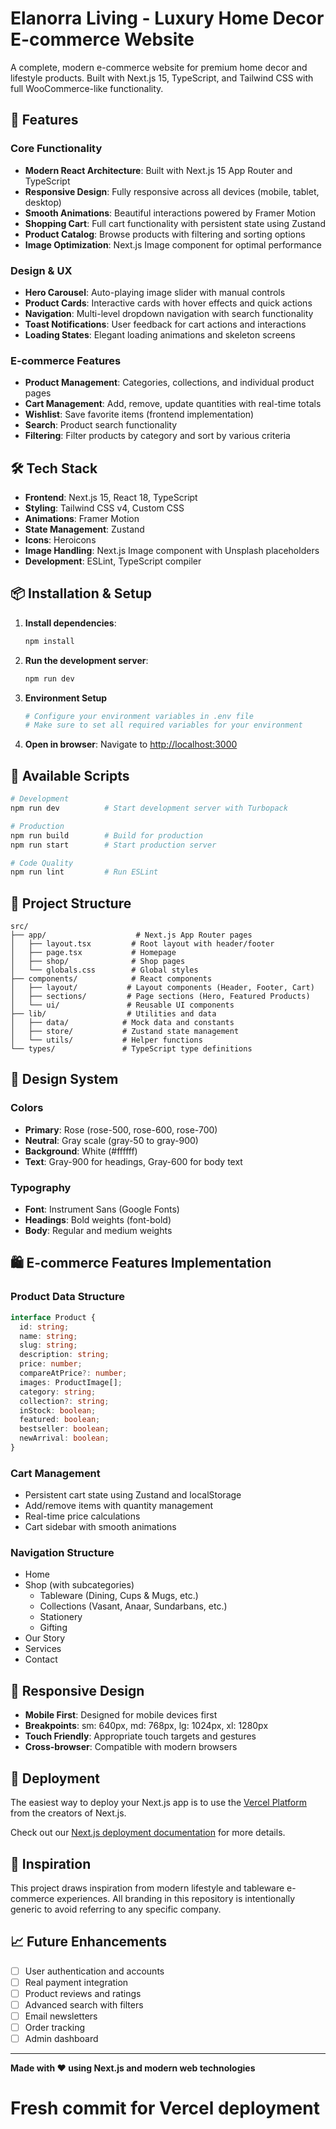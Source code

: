 # Elanorra Living - Luxury Home Decor E-commerce Website

A complete, modern e-commerce website for premium home decor and lifestyle products. Built with Next.js 15, TypeScript, and Tailwind CSS with full WooCommerce-like functionality.

## 🌟 Features

### Core Functionality
- **Modern React Architecture**: Built with Next.js 15 App Router and TypeScript
- **Responsive Design**: Fully responsive across all devices (mobile, tablet, desktop)
- **Smooth Animations**: Beautiful interactions powered by Framer Motion
- **Shopping Cart**: Full cart functionality with persistent state using Zustand
- **Product Catalog**: Browse products with filtering and sorting options
- **Image Optimization**: Next.js Image component for optimal performance

### Design & UX
- **Hero Carousel**: Auto-playing image slider with manual controls
- **Product Cards**: Interactive cards with hover effects and quick actions
- **Navigation**: Multi-level dropdown navigation with search functionality
- **Toast Notifications**: User feedback for cart actions and interactions
- **Loading States**: Elegant loading animations and skeleton screens

### E-commerce Features
- **Product Management**: Categories, collections, and individual product pages
- **Cart Management**: Add, remove, update quantities with real-time totals
- **Wishlist**: Save favorite items (frontend implementation)
- **Search**: Product search functionality
- **Filtering**: Filter products by category and sort by various criteria

## 🛠 Tech Stack

- **Frontend**: Next.js 15, React 18, TypeScript
- **Styling**: Tailwind CSS v4, Custom CSS
- **Animations**: Framer Motion
- **State Management**: Zustand
- **Icons**: Heroicons
- **Image Handling**: Next.js Image component with Unsplash placeholders
- **Development**: ESLint, TypeScript compiler

## 📦 Installation & Setup

1. **Install dependencies**:
   ```bash
   npm install
   ```

2. **Run the development server**:
   ```bash
   npm run dev
   ```

3. **Environment Setup**
   ```bash
   # Configure your environment variables in .env file
   # Make sure to set all required variables for your environment
   ```

4. **Open in browser**:
   Navigate to [http://localhost:3000](http://localhost:3000)

## 🚀 Available Scripts

```bash
# Development
npm run dev          # Start development server with Turbopack

# Production
npm run build        # Build for production
npm run start        # Start production server

# Code Quality
npm run lint         # Run ESLint
```

## 📁 Project Structure

```
src/
├── app/                    # Next.js App Router pages
│   ├── layout.tsx         # Root layout with header/footer
│   ├── page.tsx           # Homepage
│   ├── shop/              # Shop pages
│   └── globals.css        # Global styles
├── components/            # React components
│   ├── layout/           # Layout components (Header, Footer, Cart)
│   ├── sections/         # Page sections (Hero, Featured Products)
│   └── ui/               # Reusable UI components
├── lib/                  # Utilities and data
│   ├── data/            # Mock data and constants
│   ├── store/           # Zustand state management
│   └── utils/           # Helper functions
└── types/               # TypeScript type definitions
```

## 🎨 Design System

### Colors
- **Primary**: Rose (rose-500, rose-600, rose-700)
- **Neutral**: Gray scale (gray-50 to gray-900)
- **Background**: White (#ffffff)
- **Text**: Gray-900 for headings, Gray-600 for body text

### Typography
- **Font**: Instrument Sans (Google Fonts)
- **Headings**: Bold weights (font-bold)
- **Body**: Regular and medium weights

## 🛍 E-commerce Features Implementation

### Product Data Structure
```typescript
interface Product {
  id: string;
  name: string;
  slug: string;
  description: string;
  price: number;
  compareAtPrice?: number;
  images: ProductImage[];
  category: string;
  collection?: string;
  inStock: boolean;
  featured: boolean;
  bestseller: boolean;
  newArrival: boolean;
}
```

### Cart Management
- Persistent cart state using Zustand and localStorage
- Add/remove items with quantity management
- Real-time price calculations
- Cart sidebar with smooth animations

### Navigation Structure
- Home
- Shop (with subcategories)
  - Tableware (Dining, Cups & Mugs, etc.)
  - Collections (Vasant, Anaar, Sundarbans, etc.)
  - Stationery
  - Gifting
- Our Story
- Services
- Contact

## 📱 Responsive Design

- **Mobile First**: Designed for mobile devices first
- **Breakpoints**: sm: 640px, md: 768px, lg: 1024px, xl: 1280px
- **Touch Friendly**: Appropriate touch targets and gestures
- **Cross-browser**: Compatible with modern browsers

## 🚀 Deployment

The easiest way to deploy your Next.js app is to use the [Vercel Platform](https://vercel.com/new?utm_medium=default-template&filter=next.js&utm_source=create-next-app&utm_campaign=create-next-app-readme) from the creators of Next.js.

Check out our [Next.js deployment documentation](https://nextjs.org/docs/app/building-your-application/deploying) for more details.

## 🎨 Inspiration

This project draws inspiration from modern lifestyle and tableware e-commerce experiences. All branding in this repository is intentionally generic to avoid referring to any specific company.

## 📈 Future Enhancements

- [ ] User authentication and accounts
- [ ] Real payment integration
- [ ] Product reviews and ratings
- [ ] Advanced search with filters
- [ ] Email newsletters
- [ ] Order tracking
- [ ] Admin dashboard

---

**Made with ❤️ using Next.js and modern web technologies**
# Fresh commit for Vercel deployment
